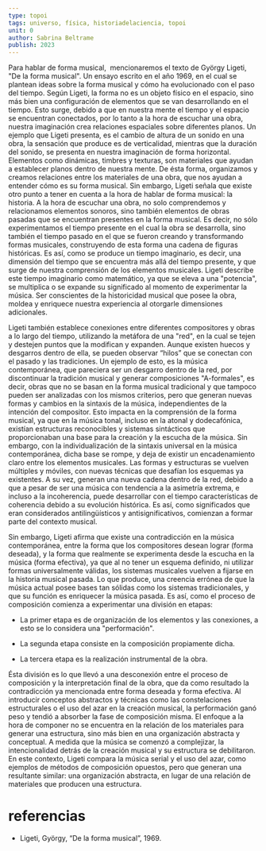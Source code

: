 ```yaml
---
type: topoi
tags: universo, física, historiadelaciencia, topoi 
unit: 0
author: Sabrina Beltrame
publish: 2023
---
```


Para hablar de forma musical,  mencionaremos el texto de György Ligeti, "De la forma musical". Un ensayo escrito en el año 1969, en el cual se plantean ideas sobre la forma musical y cómo ha evolucionado con el paso del tiempo. Según Ligeti, la forma no es un objeto físico en el espacio, sino más bien una configuración de elementos que se van desarrollando en el tiempo. Esto surge, debido a que en nuestra mente el tiempo y el espacio se encuentran conectados, por lo tanto a la hora de escuchar una obra, nuestra imaginación crea relaciones espaciales sobre diferentes planos. Un ejemplo que Ligeti presenta, es el cambio de altura de un sonido en una obra, la sensación que produce es de verticalidad, mientras que la duración del sonido, se presenta en nuestra imaginación de forma horizontal. Elementos como dinámicas, timbres y texturas, son materiales que ayudan a establecer planos dentro de nuestra mente. De ésta forma, organizamos y creamos relaciones entre los materiales de una obra, que nos ayudan a entender cómo es su forma musical. Sin embargo, Ligeti señala que existe otro punto a tener en cuenta a la hora de hablar de forma musical: la historia. A la hora de escuchar una obra, no solo comprendemos y relacionamos elementos sonoros, sino también elementos de obras pasadas que se encuentran presentes en la forma musical. Es decir, no sólo experimentamos el tiempo presente en el cual la obra se desarrolla, sino también el tiempo pasado en el que se fueron creando y transformando formas musicales, construyendo de esta forma una cadena de figuras históricas. Es así, como se produce un tiempo imaginario, es decir, una dimensión del tiempo que se encuentra más allá del tiempo presente, y que surge de nuestra comprensión de los elementos musicales. Ligeti describe este tiempo imaginario como matemático, ya que se eleva a una "potencia", se multiplica o se expande su significado al momento de experimentar la música. Ser conscientes de la historicidad musical que posee la obra, moldea y enriquece nuestra experiencia al otorgarle dimensiones adicionales.

Ligeti también establece conexiones entre diferentes compositores y obras a lo largo del tiempo, utilizando la metáfora de una "red", en la cual se tejen y destejen puntos que la modifican y expanden. Aunque existen huecos y desgarros dentro de ella, se pueden observar “hilos” que se conectan con el pasado y las tradiciones. Un ejemplo de esto, es la música contemporánea, que pareciera ser un desgarro dentro de la red, por discontinuar la tradición musical y generar composiciones "A-formales", es decir, obras que no se basan en la forma musical tradicional y que tampoco pueden ser analizadas con los mismos criterios, pero que generan nuevas formas y cambios en la sintaxis de la música, independientes de la intención del compositor. Esto impacta en la comprensión de la forma musical, ya que en la música tonal, incluso en la atonal y dodecafónica, existían estructuras reconocibles y sistemas sintácticos que proporcionaban una base para la creación y la escucha de la música. Sin embargo, con la individualización de la sintaxis universal en la música contemporánea, dicha base se rompe, y deja de existir un encadenamiento claro entre los elementos musicales. Las formas y estructuras se vuelven múltiples y móviles, con nuevas técnicas que desafían los esquemas ya existentes. A su vez, generan una nueva cadena dentro de la red, debido a que a pesar de ser una música con tendencia a la asimetría extrema, e incluso a la incoherencia, puede desarrollar con el tiempo características de coherencia debido a su evolución histórica. Es así, como significados que eran considerados antilingüísticos y antisignificativos, comienzan a formar parte del contexto musical.

Sin embargo, Ligeti afirma que existe una contradicción en la música contemporánea, entre la forma que los compositores desean lograr (forma deseada), y la forma que realmente se experimenta desde la escucha en la música (forma efectiva), ya que al no tener un esquema definido, ni utilizar formas universalmente válidas, los sistemas musicales vuelven a fijarse en la historia musical pasada. Lo que produce, una creencia errónea de que la música actual posee bases tan sólidas como los sistemas tradicionales, y que su función es enriquecer la música pasada. Es así, como el proceso de composición comienza a experimentar una división en etapas: 

- La primer etapa es de organización de los elementos y las conexiones, a esto se lo considera una "performación".
    
- La segunda etapa consiste en la composición propiamente dicha.
    
- La tercera etapa es la realización instrumental de la obra. 
    

Ésta división es lo que llevó a una desconexión entre el proceso de composición y la interpretación final de la obra, que da como resultado la contradicción ya mencionada entre forma deseada y forma efectiva. Al introducir conceptos abstractos y técnicas como las constelaciones estructurales o el uso del azar en la creación musical, la performación ganó peso y tendió a absorber la fase de composición misma. El enfoque a la hora de componer no se encuentra en la relación de los materiales para generar una estructura, sino más bien en una organización abstracta y conceptual. A medida que la música se comenzó a complejizar, la intencionalidad detrás de la creación musical y su estructura se debilitaron. En este contexto, Ligeti compara la música serial y el uso del azar, como ejemplos de métodos de composición opuestos, pero que generan una resultante similar: una organización abstracta, en lugar de una relación de materiales que producen una estructura.


# referencias

- Ligeti, György, “De la forma musical”, 1969.
    
